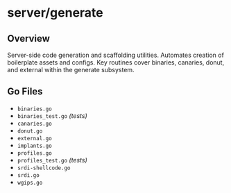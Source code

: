 # server/generate

## Overview

Server-side code generation and scaffolding utilities. Automates creation of boilerplate assets and configs. Key routines cover binaries, canaries, donut, and external within the generate subsystem.

## Go Files

- `binaries.go`
- `binaries_test.go` *(tests)*
- `canaries.go`
- `donut.go`
- `external.go`
- `implants.go`
- `profiles.go`
- `profiles_test.go` *(tests)*
- `srdi-shellcode.go`
- `srdi.go`
- `wgips.go`
